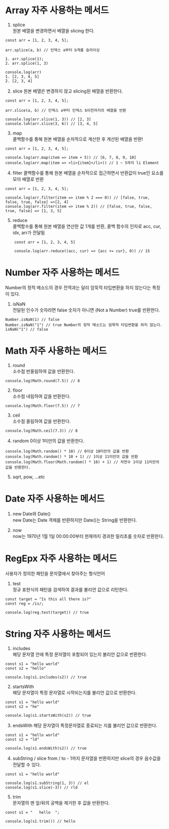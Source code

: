# Array 자주 사용하는 메서드

1. splice  
   원본 배열을 변경하면서 배열을 slicing 한다.

```
const arr = [1, 2, 3, 4, 5];

arr.splice(a, b) // 인덱스 a부터 b개를 슬라이싱

1. arr.splice(1);
2. arr.splice(1, 3)

console.log(arr)
1. [2, 3, 4, 5]
2. [2, 3, 4]
```

2. slice
   원본 배열은 변경하지 않고 slicing된 배열을 반환한다.

```
const arr = [1, 2, 3, 4, 5];

arr.slice(a, b) // 인덱스 a부터 인덱스 b이전까지의 배열을 반환

console.log(arr.slice(1, 3)) // [2, 3]
console.loh(arr.slice(3, 6)) // [3, 4, 5]

```

3. map  
   콜백함수를 통해 원본 배열을 순차적으로 계산한 후 계산된 배열을 반환!

```
const arr = [1, 2, 3, 4, 5];

console.log(arr.map(item => item + 5)) // [6, 7, 8, 9, 10]
console.log(arr.map(item => <li>{item}</li>)) // 1 ~ 5까지 li Element
```

4. filter
   콜백함수를 통해 원본 배열을 순차적으로 접근하면서 반환값이 true인 요소를 모아 배열로 반환

```
const arr = [1, 2, 3, 4, 5];

console.log(arr.filter(item => item % 2 === 0)) // [false, true, false, true, false] =>[2, 4]
console.log(arr.filter(item => item % 2)) // [false, true, false, true, false] => [1, 3, 5]

```

5. reduce  
   콜백함수를 통해 원본 배열을 연산한 값 1개를 반환, 콜백 함수의 인자로 acc, cur, idx, arr가 전달됨

```
    const arr = [1, 2, 3, 4, 5]

    console.log(arr.reduce((acc, cur) => {acc += cur}, 0)) // 15
```

# Number 자주 사용하는 메서드

Number의 정적 메소드의 경우 전역과는 달리 암묵적 타입변환을 하지 않는다는 특징이 있다.

1. isNaN  
   전달된 인수가 숫자라면 false 숫자가 아니면 (Not a Number) true를 반환한다.

```
Number.isNaN(1) // false
Number.isNaN("1") // true Number의 정적 메소드는 암묵적 타입변환을 하지 않는다.
isNaN("1") // false
```

# Math 자주 사용하는 메서드

1. round  
   소수점 반올림하여 값을 반환한다.

```
console.log(Math.round(7.5)) // 8

```

2. floor  
   소수점 내림하여 값을 반환한다.

```
console.log(Math.floor(7.5)) // 7
```

3. ceil  
   소수점 올림하여 값을 반환한다.

```
console.log(Math.ceil(7.3)) // 8
```

4. random
   0이상 1미만의 값을 반환한다.

```
console.log(Math.random() * 10) // 0이상 10미만의 값을 반환
console.log(Math.random() * 10 + 1) // 1이상 11미만의 값을 반환
console.log(Math.floor(Math.random() * 10) + 1) // 자연수 1이상 11미만의 값을 반환한다.
```

5. sqrt, pow, ...etc

# Date 자주 사용하는 메서드

1. new Date와 Date()  
   new Date는 Date 객체를 반환하지만 Date()는 String을 반환한다.

2. now  
   now는 1970년 1월 1일 00:00:00부터 현재까지 경과한 밀리초를 숫자로 반환한다.

# RegEpx 자주 사용하는 메서드

사용자가 정의한 패턴을 문자열에서 찾아주는 형식언어

1. test  
   정규 표현식의 패턴을 검색하여 결과를 불리언 값으로 리턴한다.

```
const target = "Is this all there is?"
const reg = /is/;

console.log(reg.test(target)) // true
```

# String 자주 사용하는 메서드

1. includes  
   해당 문자열 안에 특정 문자열이 포함되어 있는지 불리언 값으로 반환한다.

```
const s1 = "hello world"
const s2 = "hello"

console.log(s1.includes(s2)) // true
```

2. startsWith  
   해당 문자열이 특정 문자열로 시작되는지를 불리언 값으로 반환한다.

```
const s1 = "hello world"
const s2 = "he"

console.log(s1.startsWith(s2)) // true
```

3. endsWith
   해당 문자열이 특정문자열로 종료되는 지를 불리언 값으로 반환한다.

```
const s1 = "hello world"
const s2 = "ld"

console.log(s1.endsWith(s2)) // true
```

4. subString / slice
   from / to - 1까지 문자열을 반환하지만 slice의 경우 음수값을 전달할 수 있다.

```
const s1 = "hello world"

console.log(s1.subString(1, 3)) // el
console.log(s1.slice(-3)) // rld
```

5. trim  
   문자열의 맨 앞/뒤의 공백을 제거한 후 값을 반환한다.

```
const s1 = "   hello  ";

console.log(s1.trim()) // hello
```

